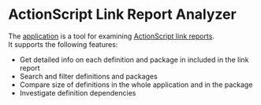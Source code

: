 ActionScript Link Report Analyzer
=================================
The <a target='_blank' href='http://evgeniy-polyakov.github.io/link-report-analyzer/'>application</a> is a tool for examining <a target='_blank' href='http://help.adobe.com/en_US/flex/using/WS2db454920e96a9e51e63e3d11c0bf67110-7ff4.html#WS2db454920e96a9e51e63e3d11c0bf69084-7adc'>ActionScript link reports</a>.<br/>
It supports the following features:
* Get detailed info on each definition and package in included in the link report
* Search and filter definitions and packages
* Compare size of definitions in the whole application and in the package
* Investigate definition dependencies
